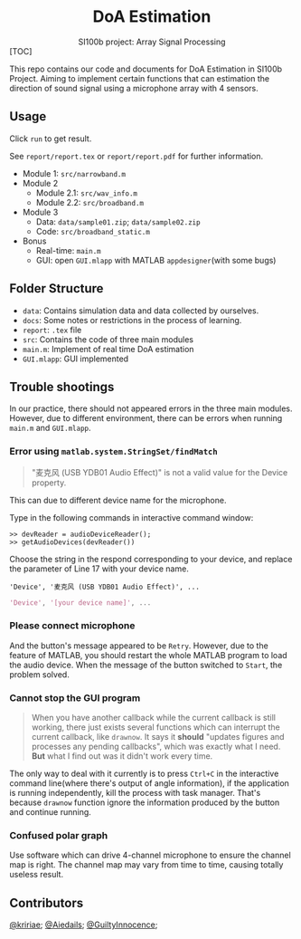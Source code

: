 <h1 align="center">DoA Estimation</h1>

<div align="center">
	SI100b project: Array Signal Processing
</div>
[TOC]

This repo contains our code and documents for DoA Estimation in SI100b Project. Aiming to implement certain functions that can estimation the direction of sound signal using a microphone array with 4 sensors.

## Usage

Click `run` to get result.

See `report/report.tex` or `report/report.pdf` for further information.

- Module 1: `src/narrowband.m`
- Module 2
  - Module 2.1: `src/wav_info.m` 
  - Module 2.2: `src/broadband.m`
- Module 3
  - Data: `data/sample01.zip`; `data/sample02.zip`
  - Code: `src/broadband_static.m`
- Bonus
  - Real-time:  `main.m`
  - GUI: open `GUI.mlapp` with MATLAB `appdesigner`(with some bugs)

## Folder Structure

- `data`: Contains simulation data and data collected by ourselves.
- `docs`: Some notes or restrictions in the process of learning.
- `report`: `.tex` file
- `src`: Contains the code of three main modules
- `main.m`: Implement of real time DoA estimation
- `GUI.mlapp`: GUI implemented

## Trouble shootings

In our practice, there should not appeared errors in the three main modules. However, due to different environment, there can be errors when running `main.m` and `GUI.mlapp`.

### Error using `matlab.system.StringSet/findMatch`
>  "麦克风 (USB YDB01 Audio Effect)" is not a valid value for the Device property.

This can due to different device name for the microphone.

Type in the following commands in interactive command window:

```matlab>> devReader = audioDeviceReader();
>> devReader = audioDeviceReader();
>> getAudioDevices(devReader())
```

Choose the string in the respond corresponding to your device, and replace the parameter of  Line 17 with your device name.

```
'Device', '麦克风 (USB YDB01 Audio Effect)', ...
```

```matlab
'Device', '[your device name]', ...
```

### Please connect microphone

And the button's message appeared to be `Retry`. However, due to the feature of MATLAB, you should restart the whole MATLAB program to load the audio device. When the message of the button switched to `Start`, the problem solved.

### Cannot stop the GUI program

> When you have another callback while the current callback is still working, there just exists several functions which can interrupt the current callback, like `drawnow`. It says it **should** "updates figures and processes any pending callbacks", which was exactly what I need. **But** what I find out was it didn't work every time.

The only way to deal with it currently is to press `Ctrl+C` in the interactive command line(where there's output of angle information), if the application is running independently, kill the process with task manager. That's because `drawnow` function ignore the information produced by the button and continue running. 

### Confused polar graph

Use software which can drive 4-channel microphone to ensure the channel map is right. The channel map may vary from time to time, causing totally useless result.

## Contributors

[@kririae](https://github.com/kririae); [@Aiedails](https://github.com/Aiedails); [@GuiltyInnocence](https://github.com/GuiltyInnocence);